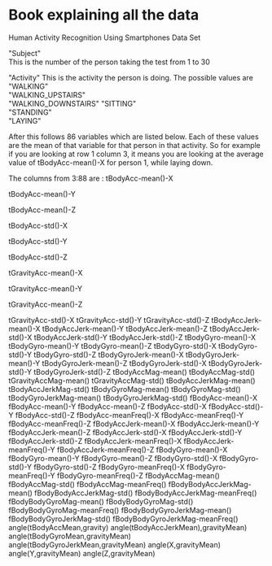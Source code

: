 Book explaining all the data
==============================

Human Activity Recognition Using Smartphones Data Set

"Subject"   
This is the number of the person taking the test from 1 to 30

"Activity"
This is the activity the person is doing. The possible values are
"WALKING"           
"WALKING_UPSTAIRS"   
"WALKING_DOWNSTAIRS" 
"SITTING"  
"STANDING"           
"LAYING"     

After this follows 86 variables which are listed below. Each of these values are the mean of that variable for that person in that activity. So for example if you are looking at row 1 column 3, it means you are looking at the average value of tBodyAcc-mean()-X for person 1, while laying down.

The columns from 3:88 are :
tBodyAcc-mean()-X

tBodyAcc-mean()-Y

tBodyAcc-mean()-Z

tBodyAcc-std()-X

tBodyAcc-std()-Y

tBodyAcc-std()-Z

tGravityAcc-mean()-X

tGravityAcc-mean()-Y

tGravityAcc-mean()-Z

tGravityAcc-std()-X
tGravityAcc-std()-Y
tGravityAcc-std()-Z
tBodyAccJerk-mean()-X
tBodyAccJerk-mean()-Y
tBodyAccJerk-mean()-Z
tBodyAccJerk-std()-X
tBodyAccJerk-std()-Y
tBodyAccJerk-std()-Z
tBodyGyro-mean()-X
tBodyGyro-mean()-Y
tBodyGyro-mean()-Z
tBodyGyro-std()-X
tBodyGyro-std()-Y
tBodyGyro-std()-Z
tBodyGyroJerk-mean()-X
tBodyGyroJerk-mean()-Y
tBodyGyroJerk-mean()-Z
tBodyGyroJerk-std()-X
tBodyGyroJerk-std()-Y
tBodyGyroJerk-std()-Z
tBodyAccMag-mean()
tBodyAccMag-std()
tGravityAccMag-mean()
tGravityAccMag-std()
tBodyAccJerkMag-mean()
tBodyAccJerkMag-std()
tBodyGyroMag-mean()
tBodyGyroMag-std()
tBodyGyroJerkMag-mean()
tBodyGyroJerkMag-std()
fBodyAcc-mean()-X
fBodyAcc-mean()-Y
fBodyAcc-mean()-Z
fBodyAcc-std()-X fBodyAcc-std()-Y
fBodyAcc-std()-Z
fBodyAcc-meanFreq()-X fBodyAcc-meanFreq()-Y 
fBodyAcc-meanFreq()-Z fBodyAccJerk-mean()-X
fBodyAccJerk-mean()-Y
fBodyAccJerk-mean()-Z fBodyAccJerk-std()-X
fBodyAccJerk-std()-Y fBodyAccJerk-std()-Z fBodyAccJerk-meanFreq()-X
fBodyAccJerk-meanFreq()-Y fBodyAccJerk-meanFreq()-Z
fBodyGyro-mean()-X fBodyGyro-mean()-Y fBodyGyro-mean()-Z
fBodyGyro-std()-X fBodyGyro-std()-Y
fBodyGyro-std()-Z fBodyGyro-meanFreq()-X 
fBodyGyro-meanFreq()-Y
fBodyGyro-meanFreq()-Z fBodyAccMag-mean()
fBodyAccMag-std()
fBodyAccMag-meanFreq()
fBodyBodyAccJerkMag-mean()
fBodyBodyAccJerkMag-std()
fBodyBodyAccJerkMag-meanFreq()
fBodyBodyGyroMag-mean()
fBodyBodyGyroMag-std() fBodyBodyGyroMag-meanFreq()
fBodyBodyGyroJerkMag-mean() fBodyBodyGyroJerkMag-std()
fBodyBodyGyroJerkMag-meanFreq() angle(tBodyAccMean,gravity)
angle(tBodyAccJerkMean),gravityMean) 
angle(tBodyGyroMean,gravityMean) angle(tBodyGyroJerkMean,gravityMean) 
angle(X,gravityMean) angle(Y,gravityMean) angle(Z,gravityMean)

